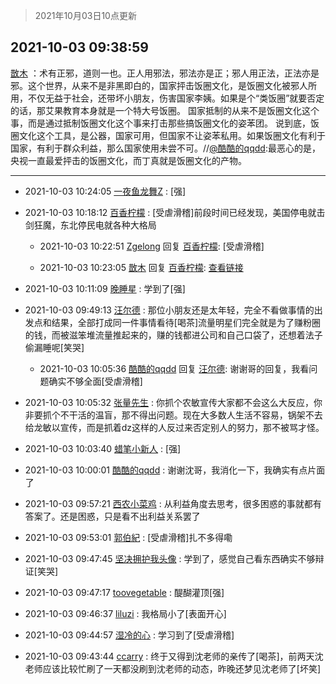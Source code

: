 > 2021年10月03日10点更新
<link rel="stylesheet" href="https://cdn.jsdelivr.net/gh/taotie6/sampleJSON@main/css/photo_show.css">
<meta name="referrer" content="no-referrer" />


 ## 2021-10-03 09:38:59 

 [㪚木](https://www.coolapk.com/feed/30426887?shareKey=M2Q4Yjk3MDZjYWVmNjE1OTBjNzE~) ：术有正邪，道则一也。正人用邪法，邪法亦是正；邪人用正法，正法亦是邪。这个世界，从来不是非黑即白的，国家抨击饭圈文化，是饭圈文化被邪人所用，不仅无益于社会，还带坏小朋友，伤害国家李姨。如果是个“类饭圈”就要否定的话，那艾果教育本身就是一个特大号饭圈。<!--break-->
国家抵制的从来不是饭圈文化这个事，而是通过抵制饭圈文化这个事来打击那些搞饭圈文化的姿苯团。
说到底，饭圈文化这个工具，是公器，国家可用，但国家不让姿苯私用。如果饭圈文化有利于国家，有利于群众利益，那么国家使用未尝不可。//<a class="feed-link-uname" href="/u/酷酷的qqdd">@酷酷的qqdd</a>:最恶心的是，央视一直最爱抨击的饭圈文化，而丁真就是饭圈文化的产物。 

<div class="album">
</div>

 ------- 

- 2021-10-03 10:24:05 [一夜鱼龙舞Z](uid=2440130) : [强] 

- 2021-10-03 10:18:12 [百香柠檬](uid=2068085) : [受虐滑稽]前段时间已经发现，美国停电就击剑狂魔，东北停民电就各种大格局 

    - 2021-10-03 10:22:51 [Zgelong](uid=687914) 回复 [百香柠檬](uid=2068085): [受虐滑稽] 

    - 2021-10-03 10:23:05 [㪚木](uid=1081091) 回复 [百香柠檬](uid=2068085): <a class="feed-link-url" href="https://www.coolapk.com/feed/30330665?shareKey=ODBmYjkxNTUyNWUyNjE1OTEzOWQ~&amp;shareUid=1081091&amp;shareFrom=com.coolapk.market_11.4.1" title="https://www.coolapk.com/feed/30330665?shareKey=ODBmYjkxNTUyNWUyNjE1OTEzOWQ~&amp;shareUid=1081091&amp;shareFrom=com.coolapk.market_11.4.1" target="_blank" rel="nofollow">查看链接</a> 

- 2021-10-03 10:11:09 [晚睡星](uid=2714366) : 学到了[强] 

- 2021-10-03 09:49:13 [汪尔德](uid=1595236) : 那位小朋友还是太年轻，完全不看做事情的出发点和结果，全部打成同一件事情看待[喝茶]流量明星们完全就是为了赚粉圈的钱，而被滋笨堆流量推起来的，赚的钱都进公司和自己口袋了，还想着法子偷漏睡呢[笑哭] 

    - 2021-10-03 10:05:36 [酷酷的qqdd](uid=9633812) 回复 [汪尔德](uid=1595236): 谢谢哥的回复，我看问题确实不够全面[受虐滑稽] 

- 2021-10-03 10:05:32 [张量先生](uid=2944906) : 你抓个农敏宣传大家都不会这么大反应，你非要抓个不干活的温盲，那不得出问题。现在大多数人生活不容易，锅架不去给龙敏以宣传，而是抓着dz这样的人反过来否定别人的努力，那不被骂才怪。 

- 2021-10-03 10:03:40 [蜡笔小新人](uid=4236945) : [强] 

- 2021-10-03 10:00:01 [酷酷的qqdd](uid=9633812) : 谢谢沈哥，我消化一下，我确实有点片面了 

- 2021-10-03 09:57:21 [西农小菜鸡](uid=3063280) : 从利益角度去思考，很多困惑的事就都有答案了。还是困惑，只是看不出利益关系罢了 

- 2021-10-03 09:53:01 [郭伯紀](uid=2859803) : [受虐滑稽]扎不多得嘞 

- 2021-10-03 09:47:45 [坚决拥护我头像](uid=1738203) : 学到了，感觉自己看东西确实不够辩证[笑哭] 

- 2021-10-03 09:47:17 [toovegetable](uid=2180995) : 醍醐灌顶[强] 

- 2021-10-03 09:46:37 [liluzi](uid=3499639) : 我格局小了[表面开心] 

- 2021-10-03 09:44:57 [湿冷的心](uid=1877589) : 学习到了[受虐滑稽] 

- 2021-10-03 09:43:44 [ccarry](uid=2260526) : 终于又得到沈老师的亲传了[喝茶]，前两天沈老师应该比较忙刷了一天都没刷到沈老师的动态，昨晚还梦见沈老师了[坏笑] 

